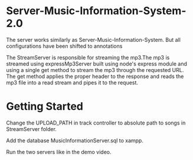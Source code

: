 # Server-Music-Information-System-2.0
The server works similarly as Server-Music-Information-System. But all configurations have been shifted to annotations

The StreamServer is responsible for streaming the mp3.The mp3 is streamed using expressMp3Server built using node's express module and using a single get method to stream the mp3 through the requested URL. The get method applies the proper header to the response and reads the mp3 file into a read stream and pipes it to the request.

# Getting Started

Change the UPLOAD_PATH in track controller to absolute path to songs in StreamServer folder.

Add the database MusicInformationServer.sql to xampp.

Run the two servers like in the demo video.
